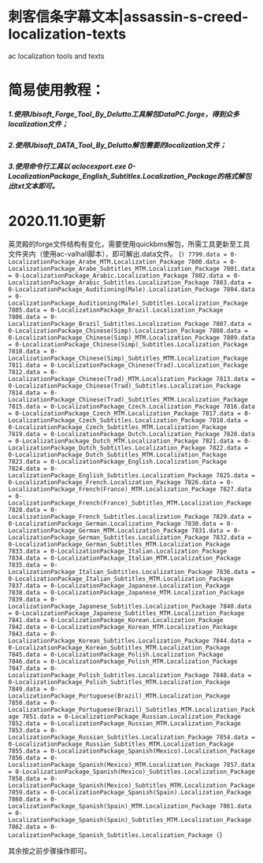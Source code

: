 # 刺客信条字幕文本|assassin-s-creed-localization-texts
ac localization tools and texts

# 简易使用教程：
##### 1.使用Ubisoft_Forge_Tool_By_Delutto工具解包DataPC.forge，得到众多localization文件；
##### 2.使用Ubisoft_DATA_Tool_By_Delutto解包需要的localization文件；
##### 3.使用命令行工具以 aclocexport.exe 0-LocalizationPackage_English_Subtitles.Localization_Package的格式解包出txt文本即可。

# 2020.11.10更新
英灵殿的forge文件结构有变化，需要使用quickbms解包，所需工具更新至工具文件夹内（使用ac-valhall脚本），即可解出.data文件。
(```)
7799.data = 0-LocalizationPackage_Arabe_MTM.Localization_Package
7800.data = 0-LocalizationPackage_Arabe_Subtitles_MTM.Localization_Package
7801.data = 0-LocalizationPackage_Arabic.Localization_Package
7802.data = 0-LocalizationPackage_Arabic_Subtitles.Localization_Package
7803.data = 0-LocalizationPackage_Auditioning(Male).Localization_Package
7804.data = 0-LocalizationPackage_Auditioning(Male)_Subtitles.Localization_Package
7805.data = 0-LocalizationPackage_Brazil.Localization_Package
7806.data = 0-LocalizationPackage_Brazil_Subtitles.Localization_Package
7807.data = 0-LocalizationPackage_Chinese(Simp).Localization_Package
7808.data = 0-LocalizationPackage_Chinese(Simp)_MTM.Localization_Package
7809.data = 0-LocalizationPackage_Chinese(Simp)_Subtitles.Localization_Package
7810.data = 0-LocalizationPackage_Chinese(Simp)_Subtitles_MTM.Localization_Package
7811.data = 0-LocalizationPackage_Chinese(Trad).Localization_Package
7812.data = 0-LocalizationPackage_Chinese(Trad)_MTM.Localization_Package
7813.data = 0-LocalizationPackage_Chinese(Trad)_Subtitles.Localization_Package
7814.data = 0-LocalizationPackage_Chinese(Trad)_Subtitles_MTM.Localization_Package
7815.data = 0-LocalizationPackage_Czech.Localization_Package
7816.data = 0-LocalizationPackage_Czech_MTM.Localization_Package
7817.data = 0-LocalizationPackage_Czech_Subtitles.Localization_Package
7818.data = 0-LocalizationPackage_Czech_Subtitles_MTM.Localization_Package
7819.data = 0-LocalizationPackage_Dutch.Localization_Package
7820.data = 0-LocalizationPackage_Dutch_MTM.Localization_Package
7821.data = 0-LocalizationPackage_Dutch_Subtitles.Localization_Package
7822.data = 0-LocalizationPackage_Dutch_Subtitles_MTM.Localization_Package
7823.data = 0-LocalizationPackage_English.Localization_Package
7824.data = 0-LocalizationPackage_English_Subtitles.Localization_Package
7825.data = 0-LocalizationPackage_French.Localization_Package
7826.data = 0-LocalizationPackage_French(France)_MTM.Localization_Package
7827.data = 0-LocalizationPackage_French(France)_Subtitles_MTM.Localization_Package
7828.data = 0-LocalizationPackage_French_Subtitles.Localization_Package
7829.data = 0-LocalizationPackage_German.Localization_Package
7830.data = 0-LocalizationPackage_German_MTM.Localization_Package
7831.data = 0-LocalizationPackage_German_Subtitles.Localization_Package
7832.data = 0-LocalizationPackage_German_Subtitles_MTM.Localization_Package
7833.data = 0-LocalizationPackage_Italian.Localization_Package
7834.data = 0-LocalizationPackage_Italian_MTM.Localization_Package
7835.data = 0-LocalizationPackage_Italian_Subtitles.Localization_Package
7836.data = 0-LocalizationPackage_Italian_Subtitles_MTM.Localization_Package
7837.data = 0-LocalizationPackage_Japanese.Localization_Package
7838.data = 0-LocalizationPackage_Japanese_MTM.Localization_Package
7839.data = 0-LocalizationPackage_Japanese_Subtitles.Localization_Package
7840.data = 0-LocalizationPackage_Japanese_Subtitles_MTM.Localization_Package
7841.data = 0-LocalizationPackage_Korean.Localization_Package
7842.data = 0-LocalizationPackage_Korean_MTM.Localization_Package
7843.data = 0-LocalizationPackage_Korean_Subtitles.Localization_Package
7844.data = 0-LocalizationPackage_Korean_Subtitles_MTM.Localization_Package
7845.data = 0-LocalizationPackage_Polish.Localization_Package
7846.data = 0-LocalizationPackage_Polish_MTM.Localization_Package
7847.data = 0-LocalizationPackage_Polish_Subtitles.Localization_Package
7848.data = 0-LocalizationPackage_Polish_Subtitles_MTM.Localization_Package
7849.data = 0-LocalizationPackage_Portuguese(Brazil)_MTM.Localization_Package
7850.data = 0-LocalizationPackage_Portuguese(Brazil)_Subtitles_MTM.Localization_Package
7851.data = 0-LocalizationPackage_Russian.Localization_Package
7852.data = 0-LocalizationPackage_Russian_MTM.Localization_Package
7853.data = 0-LocalizationPackage_Russian_Subtitles.Localization_Package
7854.data = 0-LocalizationPackage_Russian_Subtitles_MTM.Localization_Package
7855.data = 0-LocalizationPackage_Spanish(Mexico).Localization_Package
7856.data = 0-LocalizationPackage_Spanish(Mexico)_MTM.Localization_Package
7857.data = 0-LocalizationPackage_Spanish(Mexico)_Subtitles.Localization_Package
7858.data = 0-LocalizationPackage_Spanish(Mexico)_Subtitles_MTM.Localization_Package
7859.data = 0-LocalizationPackage_Spanish(Spain).Localization_Package
7860.data = 0-LocalizationPackage_Spanish(Spain)_MTM.Localization_Package
7861.data = 0-LocalizationPackage_Spanish(Spain)_Subtitles_MTM.Localization_Package
7862.data = 0-LocalizationPackage_Spanish_Subtitles.Localization_Package
(```)

其余按之前步骤操作即可。

